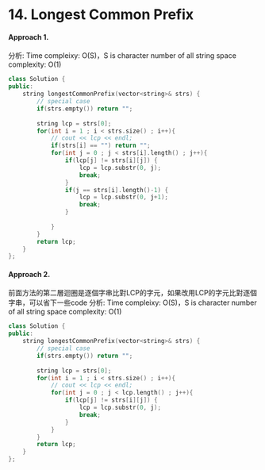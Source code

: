 # 14. Longest Common Prefix
#### Approach 1.
分析:
Time compleixy: O(S)，S is character number of all string
space complexity: O(1)
```c++
class Solution {
public:
    string longestCommonPrefix(vector<string>& strs) {
        // special case
        if(strs.empty()) return "";
        
        string lcp = strs[0];
        for(int i = 1 ; i < strs.size() ; i++){
            // cout << lcp << endl;
            if(strs[i] == "") return "";
            for(int j = 0 ; j < strs[i].length() ; j++){
                if(lcp[j] != strs[i][j]) {
                    lcp = lcp.substr(0, j);
                    break;
                }
                if(j == strs[i].length()-1) {
                    lcp = lcp.substr(0, j+1);
                    break;
                }
                
            }
        }
        return lcp;
    }
};
```

#### Approach 2.
前面方法的第二層迴圈是逐個字串比對LCP的字元，如果改用LCP的字元比對逐個字串，可以省下一些code
分析:
Time compleixy: O(S)，S is character number of all string
space complexity: O(1)
```c++
class Solution {
public:
    string longestCommonPrefix(vector<string>& strs) {
        // special case
        if(strs.empty()) return "";
        
        string lcp = strs[0];
        for(int i = 1 ; i < strs.size() ; i++){
            // cout << lcp << endl;
            for(int j = 0 ; j < lcp.length() ; j++){
                if(lcp[j] != strs[i][j]) {
                    lcp = lcp.substr(0, j);
                    break;
                }
            }
        }
        return lcp;
    }
};
```
